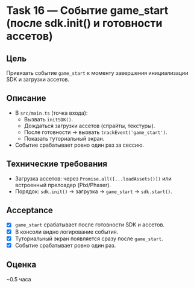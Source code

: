 # Task 16 — Событие game_start (после sdk.init() и готовности ассетов)

## Цель
Привязать событие `game_start` к моменту завершения инициализации SDK и загрузки ассетов.

## Описание
- В `src/main.ts` (точка входа):
  - Вызвать `initSDK()`.
  - Дождаться загрузки ассетов (спрайты, текстуры).
  - После готовности → вызвать `trackEvent('game_start')`.
  - Показать туториальный экран.
- Событие срабатывает ровно один раз за сессию.

## Технические требования
- Загрузка ассетов: через `Promise.all([...loadAssets()])` или встроенный прелоадер (Pixi/Phaser).
- Порядок: `sdk.init()` → загрузка → `game_start` → `sdk.start()`.

## Acceptance
- [x] `game_start` срабатывает после готовности SDK и ассетов.
- [x] В консоли видно логирование события.
- [x] Туториальный экран появляется сразу после `game_start`.
- [x] Событие срабатывает ровно один раз.

## Оценка
~0.5 часа



